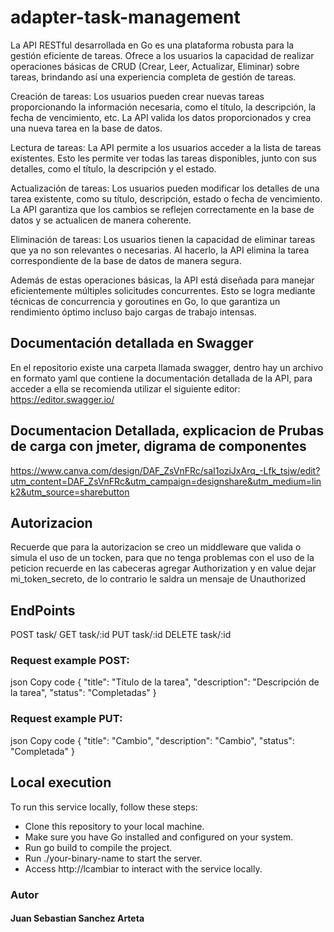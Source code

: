 # adapter-task-management

La API RESTful desarrollada en Go es una plataforma robusta para la gestión eficiente de tareas. Ofrece a los usuarios la capacidad de realizar operaciones básicas de CRUD (Crear, Leer, Actualizar, Eliminar) sobre tareas, brindando así una experiencia completa de gestión de tareas.

Creación de tareas: Los usuarios pueden crear nuevas tareas proporcionando la información necesaria, como el título, la descripción, la fecha de vencimiento, etc. La API valida los datos proporcionados y crea una nueva tarea en la base de datos.

Lectura de tareas: La API permite a los usuarios acceder a la lista de tareas existentes. Esto les permite ver todas las tareas disponibles, junto con sus detalles, como el título, la descripción y el estado.

Actualización de tareas: Los usuarios pueden modificar los detalles de una tarea existente, como su título, descripción, estado o fecha de vencimiento. La API garantiza que los cambios se reflejen correctamente en la base de datos y se actualicen de manera coherente.

Eliminación de tareas: Los usuarios tienen la capacidad de eliminar tareas que ya no son relevantes o necesarias. Al hacerlo, la API elimina la tarea correspondiente de la base de datos de manera segura.

Además de estas operaciones básicas, la API está diseñada para manejar eficientemente múltiples solicitudes concurrentes. Esto se logra mediante técnicas de concurrencia y goroutines en Go, lo que garantiza un rendimiento óptimo incluso bajo cargas de trabajo intensas. 

## Documentación detallada en Swagger
En el repositorio existe una carpeta llamada swagger, dentro hay un archivo en formato yaml que contiene la documentación detallada de la API, para acceder a ella se recomienda utilizar el siguiente editor: https://editor.swagger.io/

## Documentacion Detallada, explicacion de Prubas de carga con jmeter, digrama de componentes 

https://www.canva.com/design/DAF_ZsVnFRc/saI1oziJxArq_-Lfk_tsjw/edit?utm_content=DAF_ZsVnFRc&utm_campaign=designshare&utm_medium=link2&utm_source=sharebutton

## Autorizacion

Recuerde que para la autorizacion se creo un middleware que valida o simula el uso de un tocken, para que no tenga problemas con el uso de la peticion recuerde en las cabeceras agregar Authorization y en value dejar mi_token_secreto, de lo contrario le saldra un mensaje de Unauthorized

## EndPoints 
POST    task/
GET     task/:id
PUT     task/:id
DELETE  task/:id


### Request example POST:
json
Copy code
{
    "title": "Título de la tarea",
    "description": "Descripción de la tarea",
    "status": "Completadas"
}

### Request example PUT:
json
Copy code
{
    "title": "Cambio",
    "description": "Cambio",
    "status": "Completada"
}


## Local execution
To run this service locally, follow these steps:

- Clone this repository to your local machine.
- Make sure you have Go installed and configured on your system.
- Run go build to compile the project.
- Run ./your-binary-name to start the server.
- Access http://lcambiar to interact with the service locally.

### Autor
#### Juan Sebastian Sanchez Arteta


